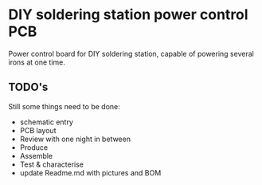 # DIY soldering station power control PCB
Power control board for DIY soldering station, capable of powering several irons at one time.
## TODO's
Still some things need to be done:
* schematic entry
* PCB layout
* Review with one night in between
* Produce
* Assemble
* Test & characterise
* update Readme.md with pictures and BOM

